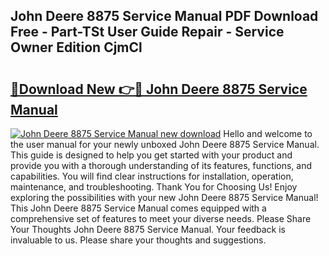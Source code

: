 ## John Deere 8875 Service Manual PDF Download Free - Part-TSt User Guide Repair - Service Owner Edition CjmCl

# <h2><a href="http://bc36453.oget.top/?id=John+Deere+8875+Service+Manual">🔗Download New 👉🔴 John Deere 8875 Service Manual</a></h2>

[![John Deere 8875 Service Manual new download](https://i.imgur.com/5g1atiW.png)](http://bc36453.oget.top/?id=John+Deere+8875+Service+Manual)
Hello and welcome to the user manual for your newly unboxed John Deere 8875 Service Manual. This guide is designed to help you get started with your product and provide you with a thorough understanding of its features, functions, and capabilities. You will find clear instructions for installation, operation, maintenance, and troubleshooting. Thank You for Choosing Us! Enjoy exploring the possibilities with your new John Deere 8875 Service Manual! This John Deere 8875 Service Manual comes equipped with a comprehensive set of features to meet your diverse needs. Please Share Your Thoughts John Deere 8875 Service Manual. Your feedback is invaluable to us. Please share your thoughts and suggestions.
